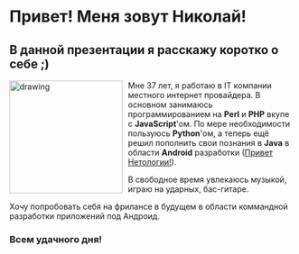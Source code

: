 # Привет! Меня зовут Николай!
## В данной презентации я расскажу коротко о себе ;)

<img src="https://sun9-41.userapi.com/impg/hziyC8yk-51r5CMZC8t5n6ggn8glS5b5fOT5DQ/CaxbPM5qr6k.jpg?size=1080x1080&quality=96&sign=59ed2426ee6a70c0a9bf8d8577c8956e&type=album" alt="drawing" style="width:200px;float: left;margin-right: 10px;"/>

Мне 37 лет, я работаю в IT компании местного интернет провайдера. В основном занимаюсь программированием на **Perl** и **PHP** вкупе с **JavaScript**'ом. По мере необходимости пользуюсь **Python**'ом, а теперь ещё решил пополнить свои познания в **Java** в области **Android** разработки ([Привет Нетологии!](http://netology.ru)).

В свободное время увлекаюсь музыкой, играю на ударных, бас-гитаре.

Хочу попробовать себя на фрилансе в будущем в области коммандной разработки приложений под Андроид.

### Всем удачного дня!